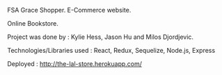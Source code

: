 FSA Grace Shopper. E-Commerce website.

Online Bookstore.

Project was done by : Kylie Hess, Jason Hu and Milos Djordjevic.

Technologies/Libraries used : React, Redux, Sequelize, Node.js, Express

Deployed : http://the-lal-store.herokuapp.com/
